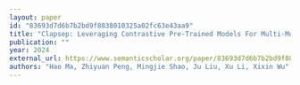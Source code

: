```yaml
---
layout: paper
id: "83693d7d6b7b2bd9f8838010325a02fc63e43aa9"
title: "Clapsep: Leveraging Contrastive Pre-Trained Models For Multi-Modal Query-Conditioned Target Sound Extraction"
publication: ""
year: 2024
external_url: https://www.semanticscholar.org/paper/83693d7d6b7b2bd9f8838010325a02fc63e43aa9
authors: "Hao Ma, Zhiyuan Peng, Mingjie Shao, Ju Liu, Xu Li, Xixin Wu"
---
```

